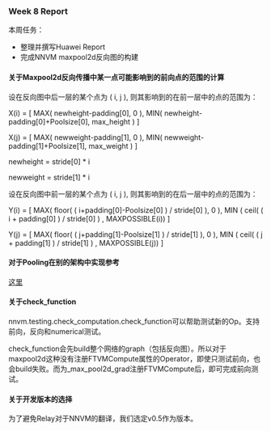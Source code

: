### Week 8 Report

本周任务：
- 整理并撰写Huawei Report
- 完成NNVM maxpool2d反向图的构建


#### 关于Maxpool2d反向传播中某一点可能影响到的前向点的范围的计算
设在反向图中后一层的某个点为 ( i, j ),
则其影响到的在前一层中的点的范围为：

X(i) = [ MAX( newheight-padding[0], 0 ), MIN( newheight-padding[0]+Poolsize[0], max_height ) ]

X(j) = [ MAX( newweight-padding[1], 0 ), MIN( newweight-padding[1]+Poolsize[1], max_weight ) ]

newheight = stride[0] * i

newweight = stride[1] * i

设在反向图中前一层的某个点为 ( i, j ),
则其影响到的在后一层中的点的范围为：

Y(i) = [ MAX( floor( ( i+padding[0]-Poolsize[0] ) / stride[0] ), 0 ), MIN ( ceil( ( i + padding[0] ) / stride[0] ) , MAXPOSSIBLE(i)) ]


Y(j) = [ MAX( floor( ( j+padding[1]-Poolsize[1] ) / stride[1] ), 0 ), MIN ( ceil( ( j + padding[1] ) / stride[1] ) , MAXPOSSIBLE(j)) ]



#### 对于Pooling在别的架构中实现参考
[这里](https://shimo.im/docs/E4pBu1ZQn60bqpHJ/)


#### 关于check_function
nnvm.testing.check_computation.check_function可以帮助测试新的Op。支持前向，反向和numerical测试。

check_function会先build整个网络的graph（包括反向图）。所以对于maxpool2d这种没有注册FTVMCompute属性的Operator，即使只测试前向，也会build失败。而为_max_pool2d_grad注册FTVMCompute后，即可完成前向测试。

#### 关于开发版本的选择
为了避免Relay对于NNVM的翻译，我们选定v0.5作为版本。



